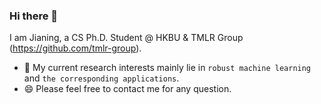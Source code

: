 ### Hi there 👋

I am Jianing, a CS Ph.D. Student @ HKBU & TMLR Group (https://github.com/tmlr-group).

- 🌱 My current research interests mainly lie in ```robust machine learning``` and ```the corresponding applications```. 
- 😄 Please feel free to contact me for any question.

<!--
**ZFancy/ZFancy** is a ✨ _special_ ✨ repository because its `README.md` (this file) appears on your GitHub profile.

Here are some ideas to get you started:

- 🔭 I’m currently working on ...
- 🌱 I’m currently learning ...
- 👯 I’m looking to collaborate on ...
- 🤔 I’m looking for help with ...
- 💬 Ask me about ...
- 📫 How to reach me: ...
- 😄 Pronouns: ...
- ⚡ Fun fact: ...
-->
